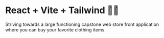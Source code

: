 # React + Vite + Tailwind 💨🍃

Striving towards a large functioning capstone web store front application where you can buy your favorite clothing items.
